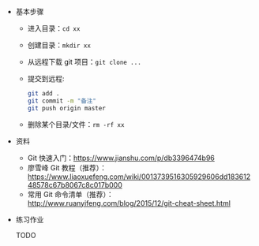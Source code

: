 +   基本步骤

    +   进入目录：`cd xx`
    +   创建目录：`mkdir xx`
    +   从远程下载 git 项目：`git clone ...`
    +   提交到远程:
        
        ```bash
        git add .
        git commit -m "备注"
        git push origin master
        ```

    +   删除某个目录/文件：`rm -rf xx`

+   资料

    +   Git 快速入门：https://www.jianshu.com/p/db3396474b96
    +   廖雪峰 Git 教程（推荐）：https://www.liaoxuefeng.com/wiki/0013739516305929606dd18361248578c67b8067c8c017b000
    +   常用 Git 命令清单（推荐）：http://www.ruanyifeng.com/blog/2015/12/git-cheat-sheet.html

+   练习作业

    TODO

